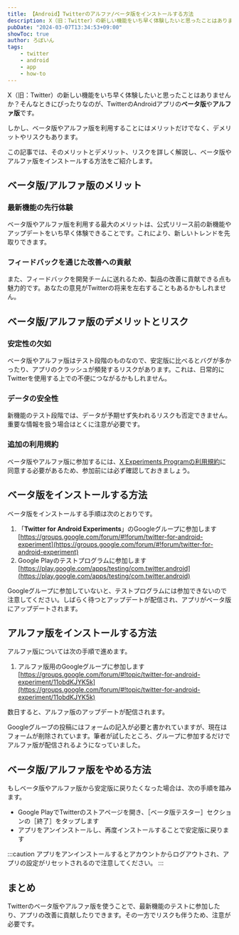 ```yaml
---
title: 【Android】Twitterのアルファ/ベータ版をインストールする方法
description: X（旧：Twitter）の新しい機能をいち早く体験したいと思ったことはありませんか？そんなときにぴったりなのが、TwitterのAndroidアプリのベータ版やアルファ版です。この記事では、そのメリットとデメリット、リスクを詳しく解説し、ベータ版やアルファ版をインストールする方法をご紹介します。
pubDate: "2024-03-07T13:34:53+09:00"
showToc: true
author: ろぼいん
tags:
    - twitter
    - android
    - app
    - how-to
---
```


X（旧：Twitter）の新しい機能をいち早く体験したいと思ったことはありませんか？そんなときにぴったりなのが、TwitterのAndroidアプリの**ベータ版**や**アルファ版**です。

しかし、ベータ版やアルファ版を利用することにはメリットだけでなく、デメリットやリスクもあります。

この記事では、そのメリットとデメリット、リスクを詳しく解説し、ベータ版やアルファ版をインストールする方法をご紹介します。

<!-- toc -->

## ベータ版/アルファ版のメリット

### 最新機能の先行体験

ベータ版やアルファ版を利用する最大のメリットは、公式リリース前の新機能やアップデートをいち早く体験できることです。これにより、新しいトレンドを先取りできます。

### フィードバックを通じた改善への貢献

また、フィードバックを開発チームに送れるため、製品の改善に貢献できる点も魅力的です。あなたの意見がTwitterの将来を左右することもあるかもしれません。

## ベータ版/アルファ版のデメリットとリスク

### 安定性の欠如

ベータ版やアルファ版はテスト段階のものなので、安定版に比べるとバグが多かったり、アプリのクラッシュが頻発するリスクがあります。これは、日常的にTwitterを使用する上での不便につながるかもしれません。

### データの安全性

新機能のテスト段階では、データが予期せず失われるリスクも否定できません。重要な情報を扱う場合はとくに注意が必要です。

### 追加の利用規約

ベータ版やアルファ版に参加するには、[X Experiments Programの利用規約](https://support.twitter.com/articles/20172505)に同意する必要があるため、参加前には必ず確認しておきましょう。

## ベータ版をインストールする方法

ベータ版をインストールする手順は次のとおりです。

1. 「**Twitter for Android Experiments**」のGoogleグループに参加します
   [https://groups.google.com/forum/#!forum/twitter-for-android-experiment](https://groups.google.com/forum/#!forum/twitter-for-android-experiment)
2. Google Playのテストプログラムに参加します
   [https://play.google.com/apps/testing/com.twitter.android](https://play.google.com/apps/testing/com.twitter.android)

Googleグループに参加していないと、テストプログラムには参加できないので注意してください。しばらく待つとアップデートが配信され、アプリがベータ版にアップデートされます。

## アルファ版をインストールする方法

アルファ版については次の手順で進めます。

1. アルファ版用のGoogleグループに参加します
   [https://groups.google.com/forum/#!topic/twitter-for-android-experiment/11obdKJYK5k](https://groups.google.com/forum/#!topic/twitter-for-android-experiment/11obdKJYK5k)

数日すると、アルファ版のアップデートが配信されます。

Googleグループの投稿にはフォームの記入が必要と書かれていますが、現在はフォームが削除されています。筆者が試したところ、グループに参加するだけでアルファ版が配信されるようになっていました。

## ベータ版/アルファ版をやめる方法

もしベータ版やアルファ版から安定版に戻りたくなった場合は、次の手順を踏みます。

- Google PlayでTwitterのストアページを開き、［ベータ版テスター］セクションの［終了］をタップします
- アプリをアンインストールし、再度インストールすることで安定版に戻ります

:::caution
アプリをアンインストールするとアカウントからログアウトされ、アプリの設定がリセットされるので注意してください。
:::

## まとめ

Twitterのベータ版やアルファ版を使うことで、最新機能のテストに参加したり、アプリの改善に貢献したりできます。その一方でリスクも伴うため、注意が必要です。
